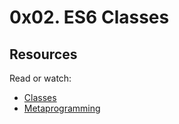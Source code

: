 # 0x02. ES6 Classes
## Resources
Read or watch:

- [Classes](https://alx-intranet.hbtn.io/rltoken/ke2dSL31JbpAUBW0qWE9WA)
- [Metaprogramming](https://alx-intranet.hbtn.io/rltoken/6OgF5QGbYclp_cwATfq-0g)